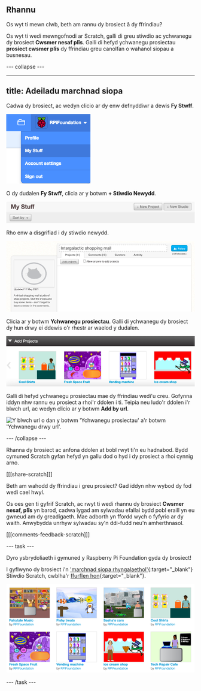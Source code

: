 ## Rhannu

Os wyt ti mewn clwb, beth am rannu dy brosiect â dy ffrindiau?

Os wyt ti wedi mewngofnodi ar Scratch, galli di greu stiwdio ac ychwanegu dy brosiect **Cwsmer nesaf plîs**. Galli di hefyd ychwanegu prosiectau **prosiect cwsmer plîs** dy ffrindiau greu canolfan o wahanol siopau a busnesau.

--- collapse ---

---
title: Adeiladu marchnad siopa
---

Cadwa dy brosiect, ac wedyn clicio ar dy enw defnyddiwr a dewis **Fy Stwff**.

![y ddewislen naid o dan dy enw cyfrif ar y dde uchaf.](images/my-stuff-menu.png)

O dy dudalen **Fy Stwff**, clicia ar y botwm **+ Stiwdio Newydd**.

![Y botwm llwyd 'Stiwdio Newydd' ar y dudalen 'Fy Stwff'.](images/create-studio.png)

Rho enw a disgrifiad i dy stiwdio newydd.

![Y blwch enw ar frig y stiwdio a'r blwch disgrifiad ar ochr chwith y stiwdio.](images/naming-studio.png)

Clicia ar y botwm **Ychwanegu prosiectau**. Galli di ychwanegu dy brosiect dy hun drwy ei ddewis o'r rhestr ar waelod y dudalen.

![Y neidlen 'Ychwanegu Prosiectau' ar waelod y dudalen gydag oriel o fân-luniau prosiectau. ](images/add-your-projects.png)

Galli di hefyd ychwanegu prosiectau mae dy ffrindiau wedi'u creu. Gofynna iddyn nhw rannu eu prosiect a rhoi'r ddolen i ti. Teipia neu ludo'r ddolen i'r blwch url, ac wedyn clicio ar y botwm **Add by url**.

![Y blwch url o dan y botwm 'Ychwanegu prosiectau' a'r botwm 'Ychwanegu drwy url'.](images/path.png)

--- /collapse ---

Rhanna dy brosiect ac anfona ddolen at bobl rwyt ti'n eu hadnabod. Bydd cymuned Scratch gyfan hefyd yn gallu dod o hyd i dy prosiect a rhoi cynnig arno.

[[[share-scratch]]]

Beth am wahodd dy ffrindiau i greu prosiect? Gad iddyn nhw wybod dy fod wedi cael hwyl.

Os oes gen ti gyfrif Scratch, ac rwyt ti wedi rhannu dy brosiect **Cwsmer nesaf, plîs** yn barod, cadwa lygad am sylwadau efallai bydd pobl eraill yn eu gwneud am dy greadigaeth. Mae adborth yn ffordd wych o fyfyrio ar dy waith. Anwybydda unrhyw sylwadau sy'n ddi-fudd neu'n amherthnasol.

[[[comments-feedback-scratch]]]

--- task ---

Dyro ysbrydoliaeth i gymuned y Raspberry Pi Foundation gyda dy brosiect!

I gyflwyno dy brosiect i'n ['marchnad siopa rhyngalaethol'](https://scratch.mit.edu/studios/29662180){:target="_blank"} Stiwdio Scratch, cwblha'r [ffurflen hon](https://form.raspberrypi.org/f/community-project-submissions){:target="_blank"}.

![Prosiectau siop enghreifftiol yn y stiwdio Scratch 'Marchnad siopa rhyngalaethol'.](images/studio-example.png)

--- /task ---
